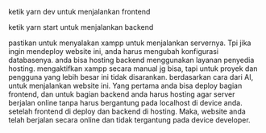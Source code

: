 ketik yarn dev untuk menjalankan frontend

ketik yarn start untuk menjalankan backend

pastikan untuk menyalakan xampp untuk menjalankan servernya. Tpi jika ingin mendeploy website ini, anda harus mengubah konfigurasi databasenya. anda bisa hosting backend menggunakan layanan penyedia hosting.
mengaktifkan xampp secara manual jg bisa, tapi untuk proyek dan pengguna yang lebih besar ini tidak disarankan. berdasarkan cara dari AI, untuk menjalankan website ini. Yang pertama anda bisa deploy bagian frontend, dan untuk bagian backend anda harus hosting agar server berjalan online tanpa harus bergantung pada localhost di device anda. setelah frontend di deploy dan backend di hosting. Maka, website anda telah berjalan secara online dan tidak tergantung pada device developer. 
